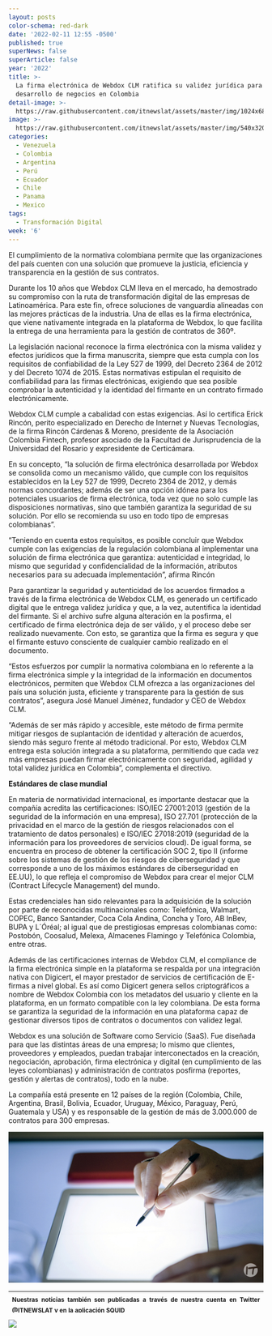 ```yaml
---
layout: posts
color-schema: red-dark
date: '2022-02-11 12:55 -0500'
published: true
superNews: false
superArticle: false
year: '2022'
title: >-
  La firma electrónica de Webdox CLM ratifica su validez jurídica para el
  desarrollo de negocios en Colombia 
detail-image: >-
  https://raw.githubusercontent.com/itnewslat/assets/master/img/1024x680/Firma-Electronica-g.jpg
image: >-
  https://raw.githubusercontent.com/itnewslat/assets/master/img/540x320/Firma-Electronica-p.jpg
categories:
  - Venezuela
  - Colombia
  - Argentina
  - Perú
  - Ecuador
  - Chile
  - Panama
  - Mexico
tags:
  - Transformación Digital
week: '6'
---
```

El cumplimiento de la normativa colombiana permite que las organizaciones del país cuenten con una solución que promueve la justicia, eficiencia y transparencia en la gestión de sus contratos. 

Durante los 10 años que Webdox CLM lleva en el mercado, ha demostrado su compromiso con la ruta de transformación digital de las empresas de Latinoamérica. Para este fin, ofrece soluciones de vanguardia alineadas con las mejores prácticas de la industria. Una de ellas es la firma electrónica, que viene nativamente integrada en la plataforma de Webdox, lo que facilita la entrega de una herramienta para la gestión de contratos de 360º.

La legislación nacional reconoce la firma electrónica con la misma validez y efectos jurídicos que la firma manuscrita, siempre que esta cumpla con los requisitos de confiabilidad de la Ley 527 de 1999, del Decreto 2364 de 2012 y del Decreto 1074 de 2015. Estas normativas estipulan el requisito de confiabilidad para las firmas electrónicas, exigiendo que sea posible comprobar la autenticidad y la identidad del firmante en un contrato firmado electrónicamente.

Webdox CLM cumple a cabalidad con estas exigencias. Así lo certifica Erick Rincón, perito especializado en Derecho de Internet y Nuevas Tecnologías, de la firma Rincón Cárdenas & Moreno, presidente de la Asociación Colombia Fintech, profesor asociado de la Facultad de Jurisprudencia de la Universidad del Rosario y expresidente de Certicámara.

En su concepto, “la solución de firma electrónica desarrollada por Webdox se consolida como un mecanismo válido, que cumple con los requisitos establecidos en la Ley 527 de 1999, Decreto 2364 de 2012, y demás normas concordantes; además de ser una opción idónea para los potenciales usuarios de firma electrónica, toda vez que no solo cumple las disposiciones normativas, sino que también garantiza la seguridad de su solución. Por ello se recomienda su uso en todo tipo de empresas colombianas”. 

“Teniendo en cuenta estos requisitos, es posible concluir que Webdox cumple con las exigencias de la regulación colombiana al implementar una solución de firma electrónica que garantiza: autenticidad e integridad, lo mismo que seguridad y confidencialidad de la información, atributos necesarios para su adecuada implementación”, afirma Rincón

Para garantizar la seguridad y autenticidad de los acuerdos firmados a través de la firma electrónica de Webdox CLM, es generado un certificado digital que le entrega validez jurídica y que, a la vez, autentifica la identidad del firmante. Si el archivo sufre alguna alteración en la posfirma, el certificado de firma electrónica deja de ser válido, y el proceso debe ser realizado nuevamente. Con esto, se garantiza que la firma es segura y que el firmante estuvo consciente de cualquier cambio realizado en el documento. 

“Estos esfuerzos por cumplir la normativa colombiana en lo referente a la firma electrónica simple y la integridad de la información en documentos electrónicos, permiten que Webdox CLM ofrezca a las organizaciones del país una solución justa, eficiente y transparente para la gestión de sus contratos”, asegura José Manuel Jiménez, fundador y CEO de Webdox CLM.

“Además de ser más rápido y accesible, este método de firma permite mitigar riesgos de suplantación de identidad y alteración de acuerdos, siendo más seguro frente al método tradicional. Por esto, Webdox CLM entrega esta solución integrada a su plataforma, permitiendo que cada vez más empresas puedan firmar electrónicamente con seguridad, agilidad y total validez jurídica en Colombia”, complementa el directivo.

**Estándares de clase mundial**

En materia de normatividad internacional, es importante destacar que la compañía acredita las certificaciones: ISO/IEC 27001:2013 (gestión de la seguridad de la información en una empresa), ISO 27.701 (protección de la privacidad en el marco de la gestión de riesgos relacionados con el tratamiento de datos personales) e ISO/IEC 27018:2019 (seguridad de la información para los proveedores de servicios cloud). De igual forma, se encuentra en proceso de obtener la certificación SOC 2, tipo II (informe sobre los sistemas de gestión de los riesgos de ciberseguridad y que corresponde a uno de los máximos estándares de ciberseguridad en EE.UU), lo que refleja el compromiso de Webdox para crear el mejor CLM (Contract Lifecycle Management) del mundo.

Estas credenciales han sido relevantes para la adquisición de la solución por parte de reconocidas multinacionales como: Telefónica, Walmart, COPEC, Banco Santander, Coca Cola Andina, Concha y Toro, AB InBev, BUPA y L´Óréal; al igual que de prestigiosas empresas colombianas como: Postobón, Coosalud, Melexa, Almacenes Flamingo y Telefónica Colombia, entre otras.

Además de las certificaciones internas de Webdox CLM, el compliance de la firma electrónica simple en la plataforma se respalda por una integración nativa con Digicert, el mayor prestador de servicios de certificación de E-firmas a nivel global. Es así como Digicert genera sellos criptográficos a nombre de Webdox Colombia con los metadatos del usuario y cliente en la plataforma, en un formato compatible con la ley colombiana. De esta forma se garantiza la seguridad de la información en una plataforma capaz de gestionar diversos tipos de contratos o documentos con validez legal.

Webdox es una solución de Software como Servicio (SaaS). Fue diseñada para que las distintas áreas de una empresa; lo mismo que clientes, proveedores y empleados, puedan trabajar interconectados en la creación, negociación, aprobación, firma electrónica y digital (en cumplimiento de las leyes colombianas) y administración de contratos posfirma (reportes, gestión y alertas de contratos), todo en la nube.

La compañía está presente en 12 países de la región (Colombia, Chile, Argentina, Brasil, Bolivia, Ecuador, Uruguay, México, Paraguay, Perú, Guatemala y USA) y es responsable de la gestión de más de 3.000.000 de contratos para 300 empresas.

![](https://raw.githubusercontent.com/itnewslat/assets/master/img/540x320/Firma-Electronica-p.jpg)


<table style="height: 42px;" width="569">
<tbody>
<tr>
<td style="text-align: justify;"><sub><strong>Nuestras noticias también son publicadas a través de nuestra cuenta en Twitter <a href="https://twitter.com/itnewslat?lang=es">@ITNEWSLAT</a> y en la aplicación <a href="https://squidapp.co/en/">SQUID</a></strong></sub></td>
</tr>
</tbody>
</table>

<img src="https://tracker.metricool.com/c3po.jpg?hash=56f88a41e39ab42c063cc51676587a04"/>